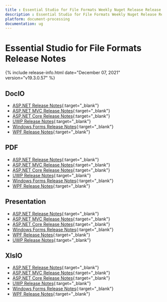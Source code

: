 ```yaml
---
title : Essential Studio for File Formats Weekly Nuget Release Release Notes  
description : Essential Studio for File Formats Weekly Nuget Release Release Notes  
platform: document-processing
documentation: ug
---
```


# Essential Studio for File Formats  Release Notes  

{% include release-info.html date="December 07, 2021" version="v19.3.0.57" %} 

## DocIO

* [ASP.NET Release Notes](/aspnet/release-notes/v19.3.0.57#docio){:target="_blank"}
* [ASP.NET MVC Release Notes](/aspnetmvc/release-notes/v19.3.0.57#docio){:target="_blank"}
* [ASP.NET Core Release Notes](/aspnet-core/release-notes/v19.3.0.57#docio){:target="_blank"}
* [UWP Release Notes](/uwp/release-notes/v19.3.0.57#docio){:target="_blank"}
* [Windows Forms Release Notes](/windowsforms/release-notes/v19.3.0.57#docio){:target="_blank"}
* [WPF Release Notes](/wpf/release-notes/v19.3.0.57#docio){:target="_blank"}


## PDF

* [ASP.NET Release Notes](/aspnet/release-notes/v19.3.0.57#pdf){:target="_blank"}
* [ASP.NET MVC Release Notes](/aspnetmvc/release-notes/v19.3.0.57#pdf){:target="_blank"}
* [ASP.NET Core Release Notes](/aspnet-core/release-notes/v19.3.0.57#pdf){:target="_blank"}
* [UWP Release Notes](/uwp/release-notes/v19.3.0.57#pdf){:target="_blank"}
* [Windows Forms Release Notes](/windowsforms/release-notes/v19.3.0.57#pdf){:target="_blank"}
* [WPF Release Notes](/wpf/release-notes/v19.3.0.57#pdf){:target="_blank"}


## Presentation

* [ASP.NET Release Notes](/aspnet/release-notes/v19.3.0.57#presentation){:target="_blank"}
* [ASP.NET MVC Release Notes](/aspnetmvc/release-notes/v19.3.0.57#presentation){:target="_blank"}
* [ASP.NET Core Release Notes](/aspnet-core/release-notes/v19.3.0.57#presentation){:target="_blank"}
* [Windows Forms Release Notes](/windowsforms/release-notes/v19.3.0.57#presentation){:target="_blank"}
* [WPF Release Notes](/wpf/release-notes/v19.3.0.57#presentation){:target="_blank"}
* [UWP Release Notes](/uwp/release-notes/v19.3.0.57#presentation){:target="_blank"}


## XlsIO

* [ASP.NET Release Notes](/aspnet/release-notes/v19.3.0.57#xlsio){:target="_blank"}
* [ASP.NET MVC Release Notes](/aspnetmvc/release-notes/v19.3.0.57#xlsio){:target="_blank"}
* [ASP.NET Core Release Notes](/aspnet-core/release-notes/v19.3.0.57#xlsio){:target="_blank"}
* [UWP Release Notes](/uwp/release-notes/v19.3.0.57#xlsio){:target="_blank"}
* [Windows Forms Release Notes](/windowsforms/release-notes/v19.3.0.57#xlsio){:target="_blank"}
* [WPF Release Notes](/wpf/release-notes/v19.3.0.57#xlsio){:target="_blank"}